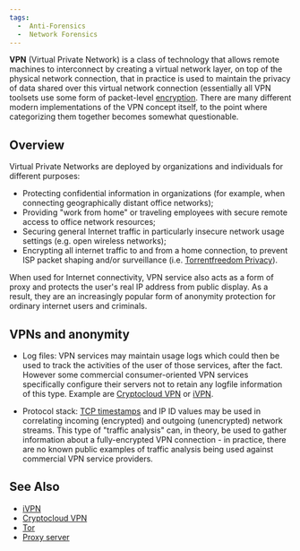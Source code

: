 ```yaml
---
tags:
  -  Anti-Forensics
  -  Network Forensics
---
```

**VPN** (Virtual Private Network) is a class of technology that allows
remote machines to interconnect by creating a virtual network layer, on
top of the physical network connection, that in practice is used to
maintain the privacy of data shared over this virtual network connection
(essentially all VPN toolsets use some form of packet-level
[encryption](encryption.md). There are many different modern
implementations of the VPN concept itself, to the point where
categorizing them together becomes somewhat questionable.

## Overview

Virtual Private Networks are deployed by organizations and individuals
for different purposes:

- Protecting confidential information in organizations (for example,
  when connecting geographically distant office networks);
- Providing "work from home" or traveling employees with secure remote
  access to office network resources;
- Securing general Internet traffic in particularly insecure network
  usage settings (e.g. open wireless networks);
- Encrypting all internet traffic to and from a home connection, to
  prevent ISP packet shaping and/or surveillance (i.e. [Torrentfreedom
  Privacy](http://www.torrentfreedom.net)).

When used for Internet connectivity, VPN service also acts as a form of
proxy and protects the user's real IP address from public display. As a
result, they are an increasingly popular form of anonymity protection
for ordinary internet users and criminals.

## VPNs and anonymity

- Log files: VPN services may maintain usage logs which could then be
  used to track the activities of the user of those services, after the
  fact. However some commercial consumer-oriented VPN services
  specifically configure their servers not to retain any logfile
  information of this type. Example are [Cryptocloud
  VPN](cryptocloud_vpn.md) or [iVPN](ivpn.md).

<!-- -->

- Protocol stack: [TCP timestamps](tcp_timestamps.md) and IP ID
  values may be used in correlating incoming (encrypted) and outgoing
  (unencrypted) network streams. This type of "traffic analysis" can, in
  theory, be used to gather information about a fully-encrypted VPN
  connection - in practice, there are no known public examples of
  traffic analysis being used against commercial VPN service providers.

## See Also

- [iVPN](ivpn.md)
- [Cryptocloud VPN](cryptocloud_vpn.md)
- [Tor](tor.md)
- [Proxy server](proxy_server.md)

